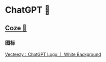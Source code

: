 # ChatGPT 💬

## [Coze 👻](https://www.coze.com/)

### 图标

[Vecteezy：ChatGPT Logo ｜ White Background](https://www.vecteezy.com/vector-art/21059827-chatgpt-logo-chat-gpt-icon-on-white-background)
